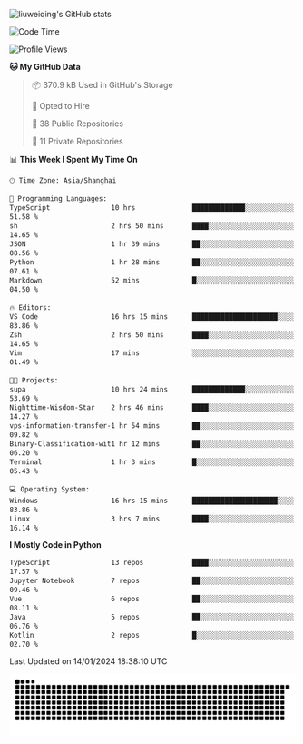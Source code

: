 ![liuweiqing's GitHub stats](https://github-readme-stats.vercel.app/api?username=14790897&show_icons=true&locale=cn&include_all_commits=true&count_private=true)

<!--START_SECTION:waka-->
![Code Time](http://img.shields.io/badge/Code%20Time-635%20hrs%2053%20mins-blue)

![Profile Views](http://img.shields.io/badge/Profile%20Views-41-blue)

**🐱 My GitHub Data** 

> 📦 370.9 kB Used in GitHub's Storage 
 > 
> 💼 Opted to Hire
 > 
> 📜 38 Public Repositories 
 > 
> 🔑 11 Private Repositories 
 > 
📊 **This Week I Spent My Time On** 

```text
🕑︎ Time Zone: Asia/Shanghai

💬 Programming Languages: 
TypeScript               10 hrs              █████████████░░░░░░░░░░░░   51.58 % 
sh                       2 hrs 50 mins       ████░░░░░░░░░░░░░░░░░░░░░   14.65 % 
JSON                     1 hr 39 mins        ██░░░░░░░░░░░░░░░░░░░░░░░   08.56 % 
Python                   1 hr 28 mins        ██░░░░░░░░░░░░░░░░░░░░░░░   07.61 % 
Markdown                 52 mins             █░░░░░░░░░░░░░░░░░░░░░░░░   04.50 % 

🔥 Editors: 
VS Code                  16 hrs 15 mins      █████████████████████░░░░   83.86 % 
Zsh                      2 hrs 50 mins       ████░░░░░░░░░░░░░░░░░░░░░   14.65 % 
Vim                      17 mins             ░░░░░░░░░░░░░░░░░░░░░░░░░   01.49 % 

🐱‍💻 Projects: 
supa                     10 hrs 24 mins      █████████████░░░░░░░░░░░░   53.69 % 
Nighttime-Wisdom-Star    2 hrs 46 mins       ████░░░░░░░░░░░░░░░░░░░░░   14.27 % 
vps-information-transfer-1 hr 54 mins        ██░░░░░░░░░░░░░░░░░░░░░░░   09.82 % 
Binary-Classification-wit1 hr 12 mins        ██░░░░░░░░░░░░░░░░░░░░░░░   06.20 % 
Terminal                 1 hr 3 mins         █░░░░░░░░░░░░░░░░░░░░░░░░   05.43 % 

💻 Operating System: 
Windows                  16 hrs 15 mins      █████████████████████░░░░   83.86 % 
Linux                    3 hrs 7 mins        ████░░░░░░░░░░░░░░░░░░░░░   16.14 % 
```

**I Mostly Code in Python** 

```text
TypeScript               13 repos            ████░░░░░░░░░░░░░░░░░░░░░   17.57 % 
Jupyter Notebook         7 repos             ██░░░░░░░░░░░░░░░░░░░░░░░   09.46 % 
Vue                      6 repos             ██░░░░░░░░░░░░░░░░░░░░░░░   08.11 % 
Java                     5 repos             ██░░░░░░░░░░░░░░░░░░░░░░░   06.76 % 
Kotlin                   2 repos             █░░░░░░░░░░░░░░░░░░░░░░░░   02.70 % 
```




 Last Updated on 14/01/2024 18:38:10 UTC
<!--END_SECTION:waka-->

<picture>
  <source media="(prefers-color-scheme: dark)" srcset="https://raw.githubusercontent.com/14790897/14790897/output/github-contribution-grid-snake-dark.svg" />
  <source media="(prefers-color-scheme: light)" srcset="https://raw.githubusercontent.com/14790897/14790897/output/github-contribution-grid-snake.svg" />
  <img alt="github-snake" src="https://raw.githubusercontent.com/14790897/14790897/output/github-contribution-grid-snake.svg" />
</picture>

